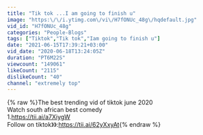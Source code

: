 ```yaml
---
title: "Tik tok ...I am going to finish u"
image: "https:\/\/i.ytimg.com\/vi\/H7fONUc_48g\/hqdefault.jpg"
vid_id: "H7fONUc_48g"
categories: "People-Blogs"
tags: ["Tiktok","Tik tok","Iam going to finish u"]
date: "2021-06-15T17:39:21+03:00"
vid_date: "2020-06-18T13:24:05Z"
duration: "PT6M22S"
viewcount: "149061"
likeCount: "2115"
dislikeCount: "40"
channel: "extremely top"
---
```

{% raw %}The best trending vid of tiktok june 2020<br />Watch south african best comedy<br />1.<a rel="nofollow" target="blank" href="https://tii.ai/a7XiygW">https://tii.ai/a7XiygW</a><br />Follow on tiktok》》:<a rel="nofollow" target="blank" href="https://tii.ai/62yXxyAt">https://tii.ai/62yXxyAt</a>{% endraw %}

